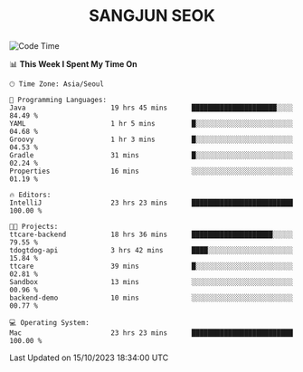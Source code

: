 <h1>
 <p align="center">
   SANGJUN SEOK
 </p>
</h1>

<!--START_SECTION:waka-->
![Code Time](http://img.shields.io/badge/Code%20Time-2%2C889%20hrs%2057%20mins-blue)

📊 **This Week I Spent My Time On** 

```text
🕑︎ Time Zone: Asia/Seoul

💬 Programming Languages: 
Java                     19 hrs 45 mins      █████████████████████░░░░   84.49 % 
YAML                     1 hr 5 mins         █░░░░░░░░░░░░░░░░░░░░░░░░   04.68 % 
Groovy                   1 hr 3 mins         █░░░░░░░░░░░░░░░░░░░░░░░░   04.53 % 
Gradle                   31 mins             █░░░░░░░░░░░░░░░░░░░░░░░░   02.24 % 
Properties               16 mins             ░░░░░░░░░░░░░░░░░░░░░░░░░   01.19 % 

🔥 Editors: 
IntelliJ                 23 hrs 23 mins      █████████████████████████   100.00 % 

🐱‍💻 Projects: 
ttcare-backend           18 hrs 36 mins      ████████████████████░░░░░   79.55 % 
tdogtdog-api             3 hrs 42 mins       ████░░░░░░░░░░░░░░░░░░░░░   15.84 % 
ttcare                   39 mins             █░░░░░░░░░░░░░░░░░░░░░░░░   02.81 % 
Sandbox                  13 mins             ░░░░░░░░░░░░░░░░░░░░░░░░░   00.96 % 
backend-demo             10 mins             ░░░░░░░░░░░░░░░░░░░░░░░░░   00.77 % 

💻 Operating System: 
Mac                      23 hrs 23 mins      █████████████████████████   100.00 % 
```


 Last Updated on 15/10/2023 18:34:00 UTC
<!--END_SECTION:waka-->
